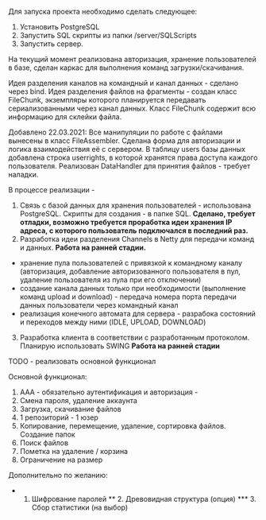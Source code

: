 Для запуска проекта необходимо сделать следующее:
1. Установить PostgreSQL
2. Запустить SQL скрипты из папки /server/SQLScripts
3. Запустить сервер.

На текущий момент реализована авторизация, хранение пользователей в базе, сделан каркас для выполнения команд загрузки/скачивания.

Идея разделения каналов на командный и канал данных - сделано через bind.
Идея разделения файлов на фрагменты - создан класс FileChunk, экземпляры которого планируется передавать сериализованными через канал данных. Класс FileChunk содержит всю информацию для склейки файла.

Добавлено 22.03.2021: Все манипуляции по работе с файлами вынесены в класс FileAssembler. Сделана форма для авторизации и логика взаимодействия её с сервером.
В таблицу users базы данных добавлена строка userrights, в которой хранятся права доступа каждого пользователя.
Реализован DataHandler для принятия файлов - требует наладки. 



В процессе реализации -

1. Связь с базой данных для хранения пользователей - использована PostgreSQL. Скрипты для создания - в папке SQL. __Сделано, требует отладки, возможно требуется проработка идеи хранения IP адреса, с которого пользователь подключался в последний раз.__
2. Разработка идеи разделения Channels в Netty для передачи команд и данных. __Работа на ранней стадии.__
- хранение пула пользователей с привязкой к командному каналу (авторизация, добавление авторизованного пользователя в пул, удаление пользователя из пула при его отключении)
- создание канала данных только при необходимости (выполнение команд upload и download) - передача номера порта передачи данных пользователи через командный канал
- реализация конечного автомата для сервера - разрабока состояний и переходов между ними (IDLE, UPLOAD, DOWNLOAD)
3. Разработка клиента в соответствии с разработанным протоколом. Планирую использовать SWING __Работа на ранней стадии__


TODO - реализовать основной функционал

Основной функционал:
1. ААА - обязательно аутентификация и авторизация   - 
2. Смена пароля, удаление аккаунта
3. Загрузка, скачивание файлов
4. 1 репозиторий - 1 юзер
5. Копирование, перемещение, удаление, сортировка файлов. Создание папок
6. Поиск файлов
7. Пометка на удаление / корзина
8. Ограничение на размер

Дополнительно по желанию:
*   1. Шифрование паролей
**  2. Древовидная структура (опция)
*** 3. Сбор статистики (на выбор)

